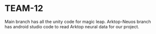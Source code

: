 # TEAM-12

Main branch has all the unity code for magic leap. 
Arktop-Neuos branch has android studio code to read Arktop neural data for our project.
